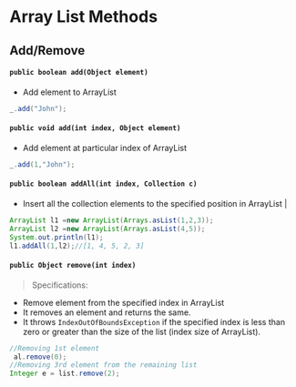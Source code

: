 # Array List Methods

## Add/Remove

#### `public boolean add(Object element)`

-  Add element to ArrayList

```java
_.add("John");
```

#### `public void add(int index, Object element)`

-  Add element at particular index of ArrayList

```java
_.add(1,"John");
```

#### `public boolean addAll(int index, Collection c)`

-  Insert all the collection elements to the specified position in ArrayList |

```java
ArrayList l1 =new ArrayList(Arrays.asList(1,2,3));
ArrayList l2 =new ArrayList(Arrays.asList(4,5));
System.out.println(l1);
l1.addAll(1,l2);//[1, 4, 5, 2, 3]
```

#### `public Object remove(int index)`

> Specifications:

-  Remove element from the specified index in ArrayList
-  It removes an element and returns the same.
-  It throws `IndexOutOfBoundsException` if the specified index is less than
   zero or greater than the size of the list (index size of ArrayList).

```java
//Removing 1st element
 al.remove(0);
//Removing 3rd element from the remaining list
Integer e = list.remove(2);
```

